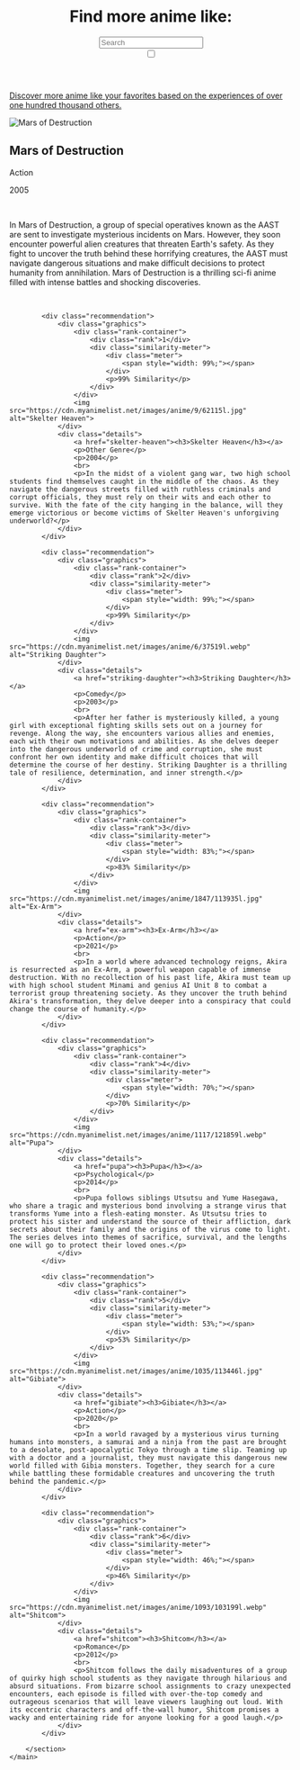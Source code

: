 
<!DOCTYPE html>
<html lang="en">
<head>
    <meta charset="UTF-8">
    <meta name="viewport" content="width=device-width, initial-scale=1.0">
    <title>More Anime Like Mars of Destruction</title>
    <link href="https://fonts.googleapis.com/css2?family=Nunito:wght@400;700&display=swap" rel="stylesheet">
    <script src="https://d3js.org/d3.v7.min.js"></script>
    <link rel="stylesheet" href="https://cdnjs.cloudflare.com/ajax/libs/font-awesome/5.15.4/css/all.min.css">
    <link id="stylesheet" rel="stylesheet" href="page.css">
    <link rel="icon" href="../favicon.png" type="image/png">
    <script src="https://cdn.jsdelivr.net/npm/chart.js"></script>
    <script src="https://cdn.jsdelivr.net/npm/chartjs-plugin-datalabels"></script>
    <script src="page.js"></script>
</head>
<body>
    <header>
        <script>const number = "413";</script>
        <a href="../index" class="home-icon"><i class="fas fa-home"></i></a>
        <a href="javascript:void(0);" class="home-icon", id="randomPageLink"><i class="fas fa-random"></i></a>
        <div class="header-content">
            <h1>Find more anime like: </h1>
            <div class="search-container">
                <input type="text" id="searchBox" class="searchBox" placeholder="Search">
                <div id="autocomplete-list" class="autocomplete-items"></div>
            </div>
        </div>
        <label class="switch">
            <input type="checkbox" id="themeToggle">
            <span class="slider round"></span>
        </label>
    </header>
    <p id="tagline"><a href="../about">Discover more anime like your favorites based on the experiences of over one hundred thousand others.</a></p>
    <div class="black-bar"></div>
    <main>
        <section id="main-anime">
            <div class="anime-details">
                <img src="https://cdn.myanimelist.net/images/anime/7/68855l.jpg" alt="Mars of Destruction">
                <div>
                    <h2 id="title">Mars of Destruction</h2>
                    <p>Action</p>
                    <p>2005</p>
                    <br>
                    <p>In Mars of Destruction, a group of special operatives known as the AAST are sent to investigate mysterious incidents on Mars. However, they soon encounter powerful alien creatures that threaten Earth's safety. As they fight to uncover the truth behind these horrifying creatures, the AAST must navigate dangerous situations and make difficult decisions to protect humanity from annihilation. Mars of Destruction is a thrilling sci-fi anime filled with intense battles and shocking discoveries.</p>
                </div>
            </div>
            <canvas id="myPolarAreaChart" width="40px" height="40px"></canvas>
        </section>
        <br>
        <section id="recommendations">

            <div class="recommendation">
                <div class="graphics">
                    <div class="rank-container">
                        <div class="rank">1</div>
                        <div class="similarity-meter">
                            <div class="meter">
                                <span style="width: 99%;"></span>
                            </div>
                            <p>99% Similarity</p>
                        </div>
                    </div>
                    <img src="https://cdn.myanimelist.net/images/anime/9/62115l.jpg" alt="Skelter Heaven">
                </div>
                <div class="details">
                    <a href="skelter-heaven"><h3>Skelter Heaven</h3></a>
                    <p>Other Genre</p>
                    <p>2004</p>
                    <br>
                    <p>In the midst of a violent gang war, two high school students find themselves caught in the middle of the chaos. As they navigate the dangerous streets filled with ruthless criminals and corrupt officials, they must rely on their wits and each other to survive. With the fate of the city hanging in the balance, will they emerge victorious or become victims of Skelter Heaven's unforgiving underworld?</p>
                </div>
            </div>

            <div class="recommendation">
                <div class="graphics">
                    <div class="rank-container">
                        <div class="rank">2</div>
                        <div class="similarity-meter">
                            <div class="meter">
                                <span style="width: 99%;"></span>
                            </div>
                            <p>99% Similarity</p>
                        </div>
                    </div>
                    <img src="https://cdn.myanimelist.net/images/anime/6/37519l.webp" alt="Striking Daughter">
                </div>
                <div class="details">
                    <a href="striking-daughter"><h3>Striking Daughter</h3></a>
                    <p>Comedy</p>
                    <p>2003</p>
                    <br>
                    <p>After her father is mysteriously killed, a young girl with exceptional fighting skills sets out on a journey for revenge. Along the way, she encounters various allies and enemies, each with their own motivations and abilities. As she delves deeper into the dangerous underworld of crime and corruption, she must confront her own identity and make difficult choices that will determine the course of her destiny. Striking Daughter is a thrilling tale of resilience, determination, and inner strength.</p>
                </div>
            </div>

            <div class="recommendation">
                <div class="graphics">
                    <div class="rank-container">
                        <div class="rank">3</div>
                        <div class="similarity-meter">
                            <div class="meter">
                                <span style="width: 83%;"></span>
                            </div>
                            <p>83% Similarity</p>
                        </div>
                    </div>
                    <img src="https://cdn.myanimelist.net/images/anime/1847/113935l.jpg" alt="Ex-Arm">
                </div>
                <div class="details">
                    <a href="ex-arm"><h3>Ex-Arm</h3></a>
                    <p>Action</p>
                    <p>2021</p>
                    <br>
                    <p>In a world where advanced technology reigns, Akira is resurrected as an Ex-Arm, a powerful weapon capable of immense destruction. With no recollection of his past life, Akira must team up with high school student Minami and genius AI Unit 8 to combat a terrorist group threatening society. As they uncover the truth behind Akira's transformation, they delve deeper into a conspiracy that could change the course of humanity.</p>
                </div>
            </div>

            <div class="recommendation">
                <div class="graphics">
                    <div class="rank-container">
                        <div class="rank">4</div>
                        <div class="similarity-meter">
                            <div class="meter">
                                <span style="width: 70%;"></span>
                            </div>
                            <p>70% Similarity</p>
                        </div>
                    </div>
                    <img src="https://cdn.myanimelist.net/images/anime/1117/121859l.webp" alt="Pupa">
                </div>
                <div class="details">
                    <a href="pupa"><h3>Pupa</h3></a>
                    <p>Psychological</p>
                    <p>2014</p>
                    <br>
                    <p>Pupa follows siblings Utsutsu and Yume Hasegawa, who share a tragic and mysterious bond involving a strange virus that transforms Yume into a flesh-eating monster. As Utsutsu tries to protect his sister and understand the source of their affliction, dark secrets about their family and the origins of the virus come to light. The series delves into themes of sacrifice, survival, and the lengths one will go to protect their loved ones.</p>
                </div>
            </div>

            <div class="recommendation">
                <div class="graphics">
                    <div class="rank-container">
                        <div class="rank">5</div>
                        <div class="similarity-meter">
                            <div class="meter">
                                <span style="width: 53%;"></span>
                            </div>
                            <p>53% Similarity</p>
                        </div>
                    </div>
                    <img src="https://cdn.myanimelist.net/images/anime/1035/113446l.jpg" alt="Gibiate">
                </div>
                <div class="details">
                    <a href="gibiate"><h3>Gibiate</h3></a>
                    <p>Action</p>
                    <p>2020</p>
                    <br>
                    <p>In a world ravaged by a mysterious virus turning humans into monsters, a samurai and a ninja from the past are brought to a desolate, post-apocalyptic Tokyo through a time slip. Teaming up with a doctor and a journalist, they must navigate this dangerous new world filled with Gibia monsters. Together, they search for a cure while battling these formidable creatures and uncovering the truth behind the pandemic.</p>
                </div>
            </div>

            <div class="recommendation">
                <div class="graphics">
                    <div class="rank-container">
                        <div class="rank">6</div>
                        <div class="similarity-meter">
                            <div class="meter">
                                <span style="width: 46%;"></span>
                            </div>
                            <p>46% Similarity</p>
                        </div>
                    </div>
                    <img src="https://cdn.myanimelist.net/images/anime/1093/103199l.webp" alt="Shitcom">
                </div>
                <div class="details">
                    <a href="shitcom"><h3>Shitcom</h3></a>
                    <p>Romance</p>
                    <p>2012</p>
                    <br>
                    <p>Shitcom follows the daily misadventures of a group of quirky high school students as they navigate through hilarious and absurd situations. From bizarre school assignments to crazy unexpected encounters, each episode is filled with over-the-top comedy and outrageous scenarios that will leave viewers laughing out loud. With its eccentric characters and off-the-wall humor, Shitcom promises a wacky and entertaining ride for anyone looking for a good laugh.</p>
                </div>
            </div>

        </section>
    </main>
</body>
</html>
